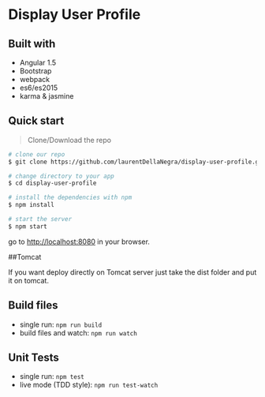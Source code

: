 # Display User Profile

## Built with

* Angular 1.5
* Bootstrap
* webpack
* es6/es2015
* karma & jasmine

## Quick start

> Clone/Download the repo

```bash
# clone our repo
$ git clone https://github.com/laurentDellaNegra/display-user-profile.git

# change directory to your app
$ cd display-user-profile

# install the dependencies with npm
$ npm install

# start the server
$ npm start
```

go to [http://localhost:8080](http://localhost:8080) in your browser.

##Tomcat

If you want deploy directly on Tomcat server just take the dist folder and put it on tomcat.

## Build files

* single run: `npm run build`
* build files and watch: `npm run watch`

## Unit Tests

* single run: `npm test`
* live mode (TDD style): `npm run test-watch`
